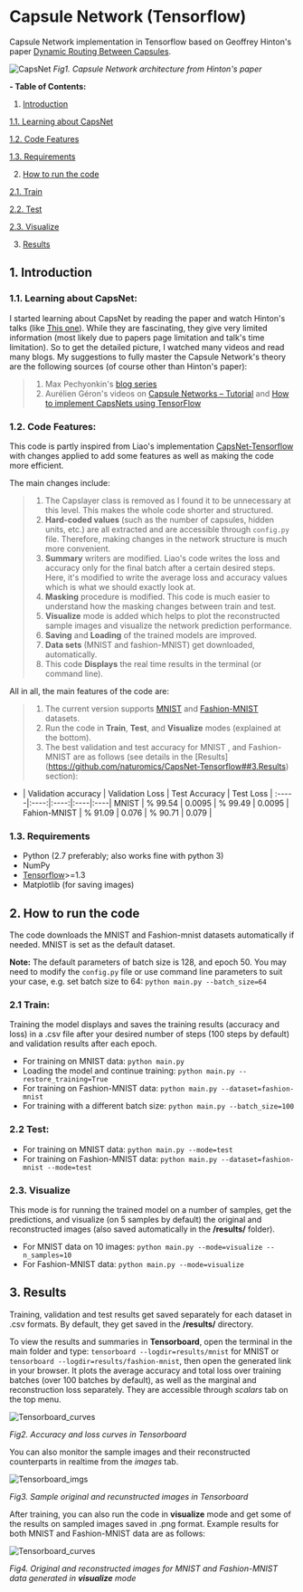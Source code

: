 
# Capsule Network (Tensorflow)
Capsule Network implementation in Tensorflow based on Geoffrey Hinton's paper [Dynamic Routing Between Capsules](https://arxiv.org/abs/1710.09829).

![CapsNet](imgs/img1.png)
*Fig1. Capsule Network architecture from Hinton's paper*

**- Table of Contents:**
1. [Introduction](https://github.com/amobiny/Capsule_Network_Tensorflow#1-introduction)

[	1.1. Learning about CapsNet](https://github.com/amobiny/Capsule_Network_Tensorflow#11-learning-about-capsnet)

[	1.2. Code Features](https://github.com/amobiny/Capsule_Network_Tensorflow#12-code-features) 

[	1.3. Requirements](https://github.com/amobiny/Capsule_Network_Tensorflow#13-requirements)

2. [How to run the code](https://github.com/amobiny/Capsule_Network_Tensorflow#2-how-to-run-the-code)

[	2.1. Train](https://github.com/amobiny/Capsule_Network_Tensorflow#21-train)

[	2.2. Test](https://github.com/amobiny/Capsule_Network_Tensorflow#22-test)

[	2.3. Visualize](https://github.com/amobiny/Capsule_Network_Tensorflow#23-visualize)

3. [Results](https://github.com/amobiny/Capsule_Network_Tensorflow#3results)


## 1. Introduction
### 1.1. Learning about CapsNet:
> 
I started learning about CapsNet by reading the paper and watch Hinton's talks (like [This one](https://www.youtube.com/watch?v=rTawFwUvnLE&feature=youtu.be)). While they are fascinating, they give very limited information (most likely due to papers page limitation and talk's time limitation). So to get the detailed picture, I watched many videos and read many blogs. My suggestions to fully master the Capsule Network's theory are the following sources (of course other than Hinton's paper):
> 1. Max Pechyonkin's [blog series](https://medium.com/ai%C2%B3-theory-practice-business/understanding-hintons-capsule-networks-part-i-intuition-b4b559d1159b)
> 2. Aurélien Géron's videos on [Capsule Networks – Tutorial](https://www.youtube.com/watch?v=pPN8d0E3900&t=297s) and [How to implement CapsNets using TensorFlow](https://www.youtube.com/watch?v=2Kawrd5szHE)

### 1.2. Code Features:

This code is partly inspired from Liao's implementation [CapsNet-Tensorflow](http://yann.lecun.com/exdb/mnist/) with changes applied to add some features as well as making the code more efficient.

The main changes include:
> 1. The Capslayer class is removed as I found it to be unnecessary at this level. This makes the whole code shorter and structured.
> 2. __Hard-coded values__ (such as the number of capsules, hidden units, etc.) are all extracted and are accessible through ``config.py`` file. Therefore, making changes in the network structure is much more convenient.
> 3. __Summary__ writers are modified. Liao's code writes the loss and accuracy only for the final batch after a certain desired steps. Here, it's modified to write the average loss and accuracy values which is what we should exactly look at.
> 4. __Masking__ procedure is modified. This code is much easier to understand how the masking changes between train and test. 
> 5. __Visualize__ mode is added which helps to plot the reconstructed sample images and visualize the network prediction performance. 
> 6. __Saving__  and __Loading__ of the trained models are improved.
> 7. __Data sets__ (MNIST and fashion-MNIST) get downloaded, automatically. 
> 8. This code __Displays__ the real time results in the terminal (or command line).

All in all, the main features of the code are:
> 1. The current version supports [MNIST](http://yann.lecun.com/exdb/mnist/) and [Fashion-MNIST](https://github.com/zalandoresearch/fashion-mnist) datasets. 
> 2. Run the code in **Train**, **Test**, and **Visualize** modes (explained at the bottom). 
> 3. The best validation and test accuracy for MNIST , and Fashion-MNIST  are as follows (see details in the [Results] (https://github.com/naturomics/CapsNet-Tensorflow##3.Results)  section):

 - | Validation accuracy | Validation Loss | Test Accuracy | Test Loss |
:-----|:----:|:----:|:----|:----|
MNIST | % 99.54 | 0.0095 | % 99.49 | 0.0095 |
Fahion-MNIST | % 91.09 | 0.076 | % 90.71 | 0.079 |

### 1.3. Requirements
- Python (2.7 preferably; also works fine with python 3)
- NumPy
- [Tensorflow](https://github.com/tensorflow/tensorflow)>=1.3
- Matplotlib (for saving images)

## 2. How to run the code
The code downloads the MNIST and Fashion-mnist datasets automatically if needed. MNIST is set as the default dataset.

__Note:__ The default parameters of batch size is 128, and epoch 50. You may need to modify the ```config.py``` file or use command line parameters to suit your case, e.g. set batch size to 64: ```python main.py --batch_size=64```

### 2.1 Train:
Training the model displays and saves the training results (accuracy and loss) in a .csv file after your desired number of steps (100 steps by default) and validation results after each epoch. 
- For training on MNIST data: ```python main.py ```
- Loading the model and continue training: ```python main.py --restore_training=True```
- For training on Fashion-MNIST data: ```python main.py --dataset=fashion-mnist```
- For training with a different batch size: ```python main.py --batch_size=100```
### 2.2 Test:
- For training on MNIST data: ```python main.py --mode=test```
- For training on Fashion-MNIST data: ```python main.py --dataset=fashion-mnist --mode=test```

### 2.3. Visualize
This mode is for running the trained model on a number of samples, get the predictions, and visualize (on 5 samples by default) the original and reconstructed images (also saved automatically in the __/results/__ folder).

- For MNIST data on 10 images: ```python main.py --mode=visualize --n_samples=10```
- For Fashion-MNIST data: ```python main.py --mode=visualize ```


## 3. Results

Training, validation and test results get saved separately for each dataset in .csv formats. By default, they get saved in the __/results/__ directory.

To view the results and summaries in **Tensorboard**,  open the terminal in the main folder and type: ```tensorboard --logdir=results/mnist``` for MNIST or ```tensorboard --logdir=results/fashion-mnist```, then open the generated link in your browser. It plots the average accuracy and total loss over training batches (over 100 batches by default), as well as the marginal and reconstruction loss separately. They are accessible through *scalars* tab on the top menu.

![Tensorboard_curves](imgs/img2.png)

*Fig2. Accuracy and loss curves in Tensorboard*

You can also monitor the sample images and their reconstructed counterparts in realtime from the *images* tab.

![Tensorboard_imgs](imgs/img3.png)

*Fig3. Sample original and recunstructed images in Tensorboard*

After training, you can also run the code in **visualize** mode and get some of the results on sampled images saved in .png format. Example results for both MNIST and Fashion-MNIST data are as follows:

![Tensorboard_curves](imgs/img4.png)

*Fig4. Original and reconstructed images for MNIST and Fashion-MNIST data generated in **visualize** mode*


